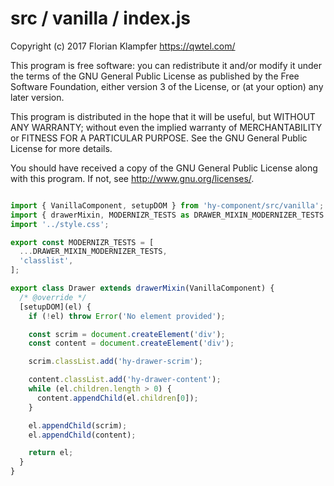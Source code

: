 # src / vanilla / index.js
Copyright (c) 2017 Florian Klampfer <https://qwtel.com/>

This program is free software: you can redistribute it and/or modify
it under the terms of the GNU General Public License as published by
the Free Software Foundation, either version 3 of the License, or
(at your option) any later version.

This program is distributed in the hope that it will be useful,
but WITHOUT ANY WARRANTY; without even the implied warranty of
MERCHANTABILITY or FITNESS FOR A PARTICULAR PURPOSE.  See the
GNU General Public License for more details.

You should have received a copy of the GNU General Public License
along with this program.  If not, see <http://www.gnu.org/licenses/>.


```js

import { VanillaComponent, setupDOM } from 'hy-component/src/vanilla';
import { drawerMixin, MODERNIZR_TESTS as DRAWER_MIXIN_MODERNIZER_TESTS } from '../mixin';
import '../style.css';

export const MODERNIZR_TESTS = [
  ...DRAWER_MIXIN_MODERNIZER_TESTS,
  'classlist',
];

export class Drawer extends drawerMixin(VanillaComponent) {
  /* @override */
  [setupDOM](el) {
    if (!el) throw Error('No element provided');

    const scrim = document.createElement('div');
    const content = document.createElement('div');

    scrim.classList.add('hy-drawer-scrim');

    content.classList.add('hy-drawer-content');
    while (el.children.length > 0) {
      content.appendChild(el.children[0]);
    }

    el.appendChild(scrim);
    el.appendChild(content);

    return el;
  }
}
```


